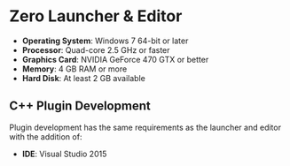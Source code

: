 # Zero Launcher & Editor
- **Operating System**: Windows 7 64-bit or later 
- **Processor**: Quad-core 2.5 GHz or faster 
- **Graphics Card**: NVIDIA GeForce 470 GTX or better 
- **Memory**: 4 GB RAM or more 
- **Hard Disk**: At least 2 GB available 

## C++ Plugin Development
Plugin development has the same requirements as the launcher and editor with the addition of:
- **IDE**: Visual Studio 2015 
